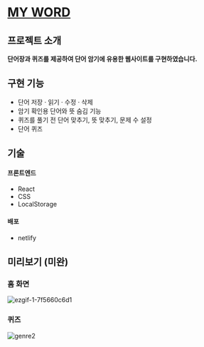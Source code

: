 # [MY WORD](배포링크)

## 프로젝트 소개
**단어장과 퀴즈를 제공하여 단어 암기에 유용한 웹사이트를 구현하였습니다.**

## 구현 기능
- 단어 저장 · 읽기 · 수정 · 삭제
- 암기 확인용 단어와 뜻 숨김 기능
- 퀴즈를 풀기 전 단어 맞추기, 뜻 맞추기, 문제 수 설정
- 단어 퀴즈


## 기술
#### 프론트엔드
- React  
- CSS  
- LocalStorage  

#### 배포
- netlify  

## 미리보기 (미완)
### 홈 화면  
![ezgif-1-7f5660c6d1](https://user-images.githubusercontent.com/96046698/204842957-837a81e1-2526-48bb-9505-209bb471c108.gif)  


### 퀴즈  
![genre2](https://user-images.githubusercontent.com/96046698/201510332-99acf9f5-fa3f-422b-a315-f8c867c7b201.gif)  






